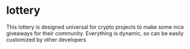# lottery
This lottery is designed universal for crypto projects to make some nice giveaways for their community.
Everything is dynamic, so can be easily customized by other developers
